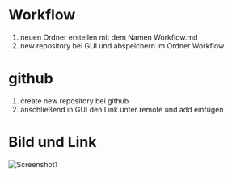 # Workflow

1. neuen Ordner erstellen mit dem Namen Workflow.md
1. new repository bei GUI und abspeichern im Ordner Workflow

# github
1. create new repository bei github
1. anschließend in GUI den Link unter remote und add einfügen

# Bild und Link
![Screenshot1](Github.jpeg)
